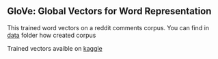 ## GloVe: Global Vectors for Word Representation
This trained word vectors on a reddit comments corpus. You can find in [data](https://github.com/leigh-plt/glove.reddits/tree/master/data) folder how created corpus

Trained vectors avaible on [kaggle](https://www.kaggle.com/leighplt/glove-reddit-comments)
